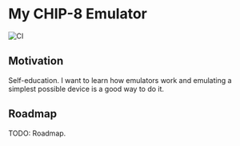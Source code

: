 # My CHIP-8 Emulator
![CI](https://github.com/UARTman/my_chip_eight/workflows/CI/badge.svg)
## Motivation
Self-education. I want to learn how emulators work and emulating a simplest possible device is a good way to do it.
## Roadmap
TODO: Roadmap.
 
